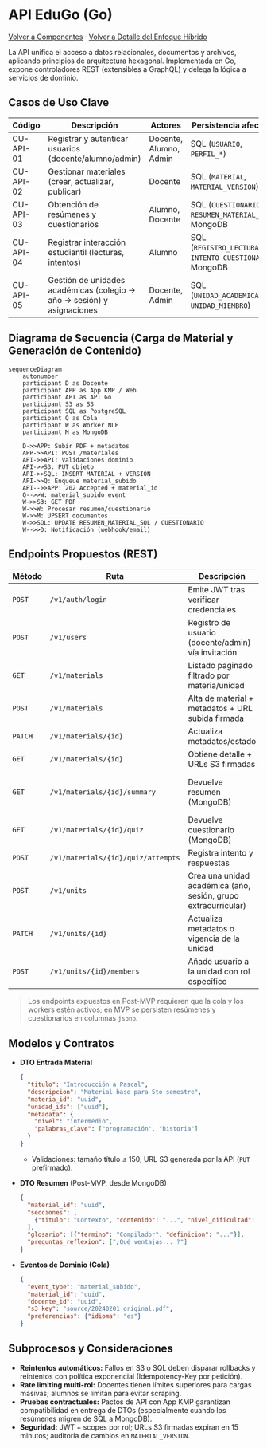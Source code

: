 # API EduGo (Go)

[Volver a Componentes](../README.md) · [Volver a Detalle del Enfoque Híbrido](../../README.md)

La API unifica el acceso a datos relacionales, documentos y archivos, aplicando principios de arquitectura hexagonal. Implementada en Go, expone controladores REST (extensibles a GraphQL) y delega la lógica a servicios de dominio.

## Casos de Uso Clave

| Código | Descripción | Actores | Persistencia afectada |
|--------|-------------|---------|-----------------------|
| CU-API-01 | Registrar y autenticar usuarios (docente/alumno/admin) | Docente, Alumno, Admin | SQL (`USUARIO`, `PERFIL_*`) |
| CU-API-02 | Gestionar materiales (crear, actualizar, publicar) | Docente | SQL (`MATERIAL`, `MATERIAL_VERSION`), S3 |
| CU-API-03 | Obtención de resúmenes y cuestionarios | Alumno, Docente | SQL (`CUESTIONARIO`, `RESUMEN_MATERIAL_SQL`), MongoDB |
| CU-API-04 | Registrar interacción estudiantil (lecturas, intentos) | Alumno | SQL (`REGISTRO_LECTURA`, `INTENTO_CUESTIONARIO`), MongoDB |
| CU-API-05 | Gestión de unidades académicas (colegio → año → sesión) y asignaciones | Docente, Admin | SQL (`UNIDAD_ACADEMICA`, `UNIDAD_MIEMBRO`) |

## Diagrama de Secuencia (Carga de Material y Generación de Contenido)

```mermaid
sequenceDiagram
    autonumber
    participant D as Docente
    participant APP as App KMP / Web
    participant API as API Go
    participant S3 as S3
    participant SQL as PostgreSQL
    participant Q as Cola
    participant W as Worker NLP
    participant M as MongoDB

    D->>APP: Subir PDF + metadatos
    APP->>API: POST /materiales
    API->>API: Validaciones dominio
    API->>S3: PUT objeto
    API->>SQL: INSERT MATERIAL + VERSION
    API->>Q: Enqueue material_subido
    API-->>APP: 202 Accepted + material_id
    Q-->>W: material_subido event
    W->>S3: GET PDF
    W->>W: Procesar resumen/cuestionario
    W->>M: UPSERT documentos
    W->>SQL: UPDATE RESUMEN_MATERIAL_SQL / CUESTIONARIO
    W-->>D: Notificación (webhook/email)
```

## Endpoints Propuestos (REST)

| Método | Ruta | Descripción | Autenticación | Estado |
|--------|------|-------------|---------------|--------|
| `POST` | `/v1/auth/login` | Emite JWT tras verificar credenciales | Pública | MVP |
| `POST` | `/v1/users` | Registro de usuario (docente/admin) vía invitación | Admin | Post-MVP |
| `GET` | `/v1/materials` | Listado paginado filtrado por materia/unidad | JWT Docente/Alumno | MVP |
| `POST` | `/v1/materials` | Alta de material + metadatos + URL subida firmada | JWT Docente | MVP |
| `PATCH` | `/v1/materials/{id}` | Actualiza metadatos/estado | JWT Docente | MVP |
| `GET` | `/v1/materials/{id}` | Obtiene detalle + URLs S3 firmadas | JWT | MVP |
| `GET` | `/v1/materials/{id}/summary` | Devuelve resumen (MongoDB) | JWT | Post-MVP (generación on-demand) |
| `GET` | `/v1/materials/{id}/quiz` | Devuelve cuestionario (MongoDB) | JWT | Post-MVP |
| `POST` | `/v1/materials/{id}/quiz/attempts` | Registra intento y respuestas | JWT Alumno | Post-MVP |
| `POST` | `/v1/units` | Crea una unidad académica (año, sesión, grupo extracurricular) | JWT Admin/Docente con permiso | MVP |
| `PATCH` | `/v1/units/{id}` | Actualiza metadatos o vigencia de la unidad | JWT Admin/Docente con permiso | MVP |
| `POST` | `/v1/units/{id}/members` | Añade usuario a la unidad con rol específico | JWT Docente/Admin | MVP |

> Los endpoints expuestos en Post-MVP requieren que la cola y los workers estén activos; en MVP se persisten resúmenes y cuestionarios en columnas `jsonb`.

## Modelos y Contratos

- **DTO Entrada Material**  
  ```json
  {
    "titulo": "Introducción a Pascal",
    "descripcion": "Material base para 5to semestre",
    "materia_id": "uuid",
    "unidad_ids": ["uuid"],
    "metadata": {
      "nivel": "intermedio",
      "palabras_clave": ["programación", "historia"]
    }
  }
  ```
  - Validaciones: tamaño título ≤ 150, URL S3 generada por la API (`PUT` prefirmado).

- **DTO Resumen** (Post-MVP, desde MongoDB)  
  ```json
  {
    "material_id": "uuid",
    "secciones": [
      {"titulo": "Contexto", "contenido": "...", "nivel_dificultad": "medio"}
    ],
    "glosario": [{"termino": "Compilador", "definicion": "..."}],
    "preguntas_reflexion": ["¿Qué ventajas... ?"]
  }
  ```

- **Eventos de Dominio (Cola)**  
  ```json
  {
    "event_type": "material_subido",
    "material_id": "uuid",
    "docente_id": "uuid",
    "s3_key": "source/20240201_original.pdf",
    "preferencias": {"idioma": "es"}
  }
  ```

## Subprocesos y Consideraciones

- **Reintentos automáticos:** Fallos en S3 o SQL deben disparar rollbacks y reintentos con política exponencial (Idempotency-Key por petición).
- **Rate limiting multi-rol:** Docentes tienen límites superiores para cargas masivas; alumnos se limitan para evitar scraping.
- **Pruebas contractuales:** Pactos de API con App KMP garantizan compatibilidad en entrega de DTOs (especialmente cuando los resúmenes migren de SQL a MongoDB).
- **Seguridad:** JWT + scopes por rol; URLs S3 firmadas expiran en 15 minutos; auditoría de cambios en `MATERIAL_VERSION`.
